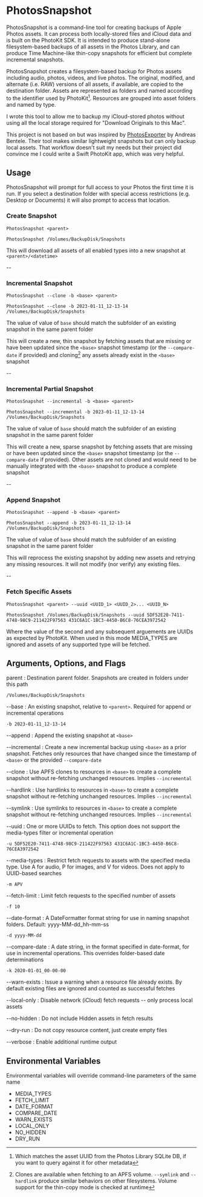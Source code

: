 # PhotosSnapshot

PhotosSnapshot is a command-line tool for creating backups of Apple Photos assets. It can process both locally-stored files and iCloud data and is built on the PhotoKit SDK. It is intended to produce stand-alone filesystem-based backups of all assets in the Photos Library, and can produce Time Machine-like thin-copy snapshots for efficient but complete incremental snapshots.

PhotosSnapshot creates a filesystem-based backup for Photos assets including audio, photos, videos, and live photos. The original, modified, and alternate (i.e. RAW) versions of all assets, if available, are copied to the destination folder. Assets are represented as folders and named according to the identifier used by PhotoKit[^1]. Resources are grouped into asset folders and named by type.

[^1]: Which matches the asset UUID from the Photos Library SQLite DB, if you want to query against it for other metadata

I wrote this tool to allow me to backup my iCloud-stored photos without using all the local storage required for "Download Originals to this Mac".

This project is not based on but was inspired by [PhotosExporter](https://github.com/abentele/PhotosExporter) by Andreas Bentele. Their tool makes similar lightweight snapshots but can only backup local assets. That workflow doesn't suit my needs but their project did convince me I could write a Swift PhotoKit app, which was very helpful.

## Usage

PhotosSnapshot will prompt for full access to your Photos the first time it is run. If you select a destination folder with special access restrictions (e.g. Desktop or Documents) it will also prompt to access that location.

### Create Snapshot

`PhotosSnapshot <parent>`

`PhotosSnapshot /Volumes/BackupDisk/Snapshots`

This will download all assets of all enabled types into a new snapshot at `<parent>/<datetime>`

--

### Incremental Snapshot

`PhotosSnapshot --clone -b <base> <parent>`

`PhotosSnapshot --clone -b 2023-01-11_12-13-14 /Volumes/BackupDisk/Snapshots`

The value of value of `base` should match the subfolder of an existing snapshot in the same parent folder

This will create a new, thin snapshot by fetching assets that are missing or have been updated since the `<base>` snapshot timestamp (or the `--compare-date` if provided) and cloning[^2] any assets already exist in the `<base>` snapshot

[^2]: Clones are available when fetching to an APFS volume. `--symlink` and `--hardlink` produce similar behaviors on other filesystems. Volume support for the thin-copy mode is checked at runtime

--

### Incremental Partial Snapshot

`PhotosSnapshot --incremental -b <base> <parent>`

`PhotosSnapshot --incremental -b 2023-01-11_12-13-14 /Volumes/BackupDisk/Snapshots`

The value of value of `base` should match the subfolder of an existing snapshot in the same parent folder

This will create a new, sparse snapshot by fetching assets that are missing or have been updated since the `<base>` snapshot timestamp (or the `--compare-date` if provided). Other assets are not cloned and would need to be manually integrated with the `<base>` snapshot to produce a complete snapshot

--

### Append Snapshot

`PhotosSnapshot --append -b <base> <parent>`

`PhotosSnapshot --append -b 2023-01-11_12-13-14 /Volumes/BackupDisk/Snapshots`

The value of value of `base` should match the subfolder of an existing snapshot in the same parent folder

This will reprocess the existing snapshot by adding new assets and retrying any missing resources. It will not modify (nor verify) any existing files.

--

### Fetch Specific Assets

`PhotosSnapshot <parent> --uuid <UUID_1> <UUID_2>... <UUID_N>`

`PhotosSnapshot /Volumes/BackupDisk/Snapshots --uuid 5DF52E20-7411-4748-98C9-211422F97563 431C6A1C-1BC3-4450-B6C8-76CEA3972542`

Where the value of the second and any subsequent arguements are UUIDs as expected by PhotoKit. When used in this mode MEDIA_TYPES are ignored and assets of any supported type will be fetched.

## Arguments, Options, and Flags

parent
: Destination parent folder. Snapshots are created in folders under this path

`/Volumes/BackupDisk/Snapshots`

--base
: An existing snapshot, relative to `<parent>`. Required for append or incremental operations

`-b 2023-01-11_12-13-14`

--append
: Append the existing snapshot at `<base>`

--incremental
: Create a new incremental backup using `<base>` as a prior snapshot. Fetches only resources that have changed since the timestamp of `<base>` or the provided `--compare-date`

--clone
: Use APFS clones to resources in `<base>` to create a complete snapshot without re-fetching unchanged resources. Implies `--incremental`

--hardlink
: Use hardlinks to resources in `<base>` to create a complete snapshot without re-fetching unchanged resources. Implies `--incremental`

--symlink
: Use symlinks to resources in `<base>` to create a complete snapshot without re-fetching unchanged resources. Implies `--incremental`

--uuid
: One or more UUIDs to fetch. This option does not support the media-types filter or incremental operation

`-u 5DF52E20-7411-4748-98C9-211422F97563 431C6A1C-1BC3-4450-B6C8-76CEA3972542`

--media-types
: Restrict fetch requests to assets with the specified media type. Use A for audio, P for images, and V for videos. Does not apply to UUID-based searches

`-m APV`

--fetch-limit
: Limit fetch requests to the specified number of assets

`-f 10`

--date-format
: A DateFormatter format string for use in naming snapshot folders. Default: yyyy-MM-dd_hh-mm-ss

`-d yyyy-MM-dd`

--compare-date
: A date string, in the format specified in date-format, for use in incremental operations. This overrides folder-based date determinations

`-k 2020-01-01_00-00-00`

--warn-exists
: Issue a warning when a resource file already exists. By default existing files are ignored and counted as successful fetches

--local-only
: Disable network (iCloud) fetch requests -- only process local assets

--no-hidden
: Do not include Hidden assets in fetch results

--dry-run
: Do not copy resource content, just create empty files

--verbose
: Enable additional runtime output


## Environmental Variables

Environmental variables will override command-line parameters of the same name

- MEDIA_TYPES
- FETCH_LIMIT
- DATE_FORMAT
- COMPARE_DATE
- WARN_EXISTS
- LOCAL_ONLY
- NO_HIDDEN
- DRY_RUN
